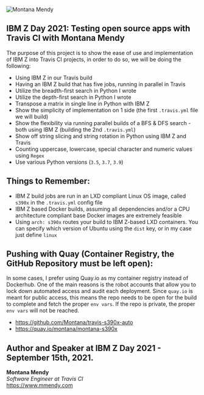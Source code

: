 ![Montana Mendy](https://user-images.githubusercontent.com/20936398/133368041-b943db58-767b-44f2-a746-c91c335cc915.png)


## IBM Z Day 2021: Testing open source apps with Travis CI with Montana Mendy

The purpose of this project is to show the ease of use and implementation of IBM Z into Travis CI projects, in order to do so, we will be doing the following:

* Using IBM Z in our Travis build 
* Having an IBM Z build that has five jobs, running in parallel in Travis
* Utilize the breadth-first search in Python I wrote 
* Utilize the depth-first search in Python I wrote 
* Transpose a matrix in single line in Python with IBM Z 
* Show the simplicity of implementation on 1 side (the first `.travis.yml` file we will build) 
* Show the flexibility via running parallel builds of a BFS & DFS search - both using IBM Z (building the 2nd `.travis.yml`)
* Show off string slicing and string rotation in Python using IBM Z and Travis
* Counting uppercase, lowercase, special character and numeric values using `Regex`
* Use various Python versions (`3.5`, `3.7`, `3.9`)

## Things to Remember: 

* IBM Z build jobs are run in an LXD compliant Linux OS image, called `s390x` in the `.travis.yml` config file
* IBM Z based Docker builds, assuming all dependencies and/or a CPU architecture compliant base Docker images are extremely feasible
* Using `arch: s390x` routes your build to IBM Z-based LXD containers. You can specify which version of Ubuntu using the `dist` key, or in my case just define `linux`

## Pushing with Quay (Container Registry, the GitHub Repository must be left open):

In some cases, I prefer using Quay.io as my container registry instead of Dockerhub. One of the main reasons is the robot accounts that allow you to lock down automated access and audit each deployment. Since `quay.io` is meant for public access, this means the repo needs to be open for the build to complete and fetch the proper `env vars`. If the repo is private, the proper `env vars` will not be reached.

* https://github.com/Montana/travis-s390x-auto
* https://quay.io/montana/montana-s390x

## Author and Speaker at IBM Z Day 2021 - September 15th, 2021.

**Montana Mendy**<br>
_Software Engineer at Travis CI_<br>
https://www.mmendy.com
